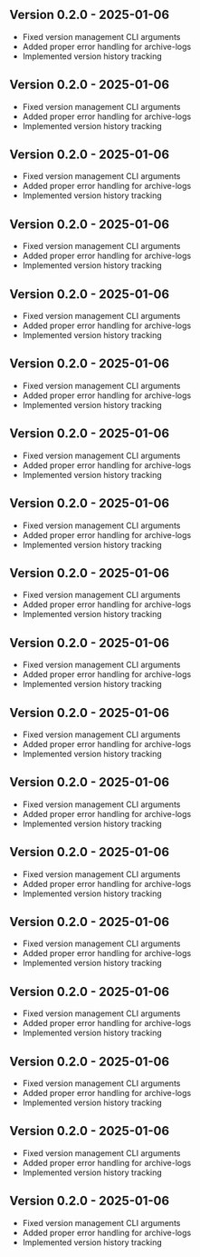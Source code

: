 
## Version 0.2.0 - 2025-01-06
- Fixed version management CLI arguments
- Added proper error handling for archive-logs
- Implemented version history tracking


## Version 0.2.0 - 2025-01-06
- Fixed version management CLI arguments
- Added proper error handling for archive-logs
- Implemented version history tracking

## Version 0.2.0 - 2025-01-06
- Fixed version management CLI arguments
- Added proper error handling for archive-logs
- Implemented version history tracking

## Version 0.2.0 - 2025-01-06
- Fixed version management CLI arguments
- Added proper error handling for archive-logs
- Implemented version history tracking

## Version 0.2.0 - 2025-01-06
- Fixed version management CLI arguments
- Added proper error handling for archive-logs
- Implemented version history tracking

## Version 0.2.0 - 2025-01-06
- Fixed version management CLI arguments
- Added proper error handling for archive-logs
- Implemented version history tracking

## Version 0.2.0 - 2025-01-06
- Fixed version management CLI arguments
- Added proper error handling for archive-logs
- Implemented version history tracking

## Version 0.2.0 - 2025-01-06
- Fixed version management CLI arguments
- Added proper error handling for archive-logs
- Implemented version history tracking

## Version 0.2.0 - 2025-01-06
- Fixed version management CLI arguments
- Added proper error handling for archive-logs
- Implemented version history tracking

## Version 0.2.0 - 2025-01-06
- Fixed version management CLI arguments
- Added proper error handling for archive-logs
- Implemented version history tracking

## Version 0.2.0 - 2025-01-06
- Fixed version management CLI arguments
- Added proper error handling for archive-logs
- Implemented version history tracking

## Version 0.2.0 - 2025-01-06
- Fixed version management CLI arguments
- Added proper error handling for archive-logs
- Implemented version history tracking

## Version 0.2.0 - 2025-01-06
- Fixed version management CLI arguments
- Added proper error handling for archive-logs
- Implemented version history tracking

## Version 0.2.0 - 2025-01-06
- Fixed version management CLI arguments
- Added proper error handling for archive-logs
- Implemented version history tracking

## Version 0.2.0 - 2025-01-06
- Fixed version management CLI arguments
- Added proper error handling for archive-logs
- Implemented version history tracking

## Version 0.2.0 - 2025-01-06
- Fixed version management CLI arguments
- Added proper error handling for archive-logs
- Implemented version history tracking

## Version 0.2.0 - 2025-01-06
- Fixed version management CLI arguments
- Added proper error handling for archive-logs
- Implemented version history tracking

## Version 0.2.0 - 2025-01-06
- Fixed version management CLI arguments
- Added proper error handling for archive-logs
- Implemented version history tracking
